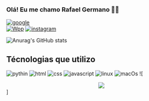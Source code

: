 ### Olá! Eu me chamo Rafael Germano 👲🏻
[![google](https://img.shields.io/badge/Gmail-D14836?style=for-thezzz-badge&logo=gmail&logoColor=white)](mailto:rafalgermanojapa@gmail.com)<br>
[![Wpp](https://img.shields.io/badge/WhatsApp-25D366?style=for-the-badge&logo=whatsapp&logoColor=white)](https://wa.me/5516994180070)
[![instagram](https://img.shields.io/badge/Instagram-E4405F?style=for-the-badge&logo=instagram&logoColor=white)](https://www.instagram.com/rafaelljapa/)


![Anurag's GitHub stats](https://github-readme-stats.vercel.app/api?username=vrDante016&show_icons=true&theme=dracula)


## Técnologias que utilizo
![pythin](https://img.shields.io/badge/Python-14354C?style=for-the-badge&logo=python&logoColor=yellow)
![html](https://img.shields.io/badge/HTML-239120?style=for-the-badge&logo=html5&logoColor=white)
![css](https://img.shields.io/badge/CSS-239120?&style=for-the-badge&logo=css3&logoColor=black)
![javascript](https://img.shields.io/badge/JavaScript-F7DF1E?style=for-the-badge&logo=javascript&logoColor=black)
![linux](https://img.shields.io/badge/Ubuntu-E95420?style=for-the-badge&logo=ubuntu&logoColor=white)
![macOs](https://img.shields.io/badge/mac%20os-000000?style=for-the-badge&logo=apple&logoColor=white)
![<style>
    .guts{
        border: px solid #ccc;
            padding: 1px;
            text-align: center;
    }
    .guts2{
        width: 100%; /* Ajusta a largura da imagem para ocupar 100% da largura da div */
            height: auto;
    }

</style>
<div class='guts'>
<img clas ='gust2' src=https://pbs.twimg.com/media/FL5HOXTXMAIHFcG?format=jpg&name=small>
</div>]
